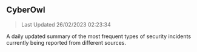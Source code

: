 ## CyberOwl 
> Last Updated 26/02/2023 02:23:34 


A daily updated summary of the most frequent types of security incidents currently being reported from different sources.

